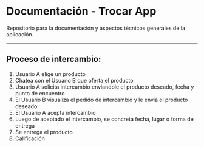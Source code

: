 # Documentación - Trocar App

Repositorio para la documentación y aspectos técnicos generales de la aplicación.

---

## Proceso de intercambio: 
1. Usuario A elige un producto
2. Chatea con el Usuario B que oferta el producto
3. Usuario A solicita intercambio enviandole el producto deseado, fecha y punto de encuentro
4. El Usuario B visualiza el pedido de intercambio y le envia el producto deseado
5. El Usuario A acepta intercambio
6. Luego de aceptado el intercambio, se concreta fecha, lugar o forma de entrega
7. Se entrega el producto
8. Calificación

